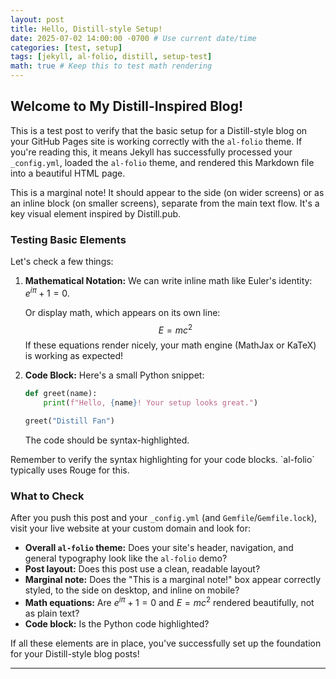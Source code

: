 ```yaml
---
layout: post
title: Hello, Distill-style Setup!
date: 2025-07-02 14:00:00 -0700 # Use current date/time
categories: [test, setup]
tags: [jekyll, al-folio, distill, setup-test]
math: true # Keep this to test math rendering
---
```


## Welcome to My Distill-Inspired Blog!

This is a test post to verify that the basic setup for a Distill-style blog on your GitHub Pages site is working correctly with the `al-folio` theme. If you're reading this, it means Jekyll has successfully processed your `_config.yml`, loaded the `al-folio` theme, and rendered this Markdown file into a beautiful HTML page.

<div class="margin-note">
This is a marginal note! It should appear to the side (on wider screens) or as an inline block (on smaller screens), separate from the main text flow. It's a key visual element inspired by Distill.pub.
</div>

### Testing Basic Elements

Let's check a few things:

1.  **Mathematical Notation:**
    We can write inline math like Euler's identity: $e^{i\pi} + 1 = 0$.

    Or display math, which appears on its own line:
    $$
    E = mc^2
    $$
    If these equations render nicely, your math engine (MathJax or KaTeX) is working as expected!

2.  **Code Block:**
    Here's a small Python snippet:

    ```python
    def greet(name):
        print(f"Hello, {name}! Your setup looks great.")

    greet("Distill Fan")
    ```
    The code should be syntax-highlighted.

<div class="margin-note">
Remember to verify the syntax highlighting for your code blocks. `al-folio` typically uses Rouge for this.
</div>

### What to Check

After you push this post and your `_config.yml` (and `Gemfile`/`Gemfile.lock`), visit your live website at your custom domain and look for:

* **Overall `al-folio` theme:** Does your site's header, navigation, and general typography look like the `al-folio` demo?
* **Post layout:** Does this post use a clean, readable layout?
* **Marginal note:** Does the "This is a marginal note!" box appear correctly styled, to the side on desktop, and inline on mobile?
* **Math equations:** Are $e^{i\pi} + 1 = 0$ and $E = mc^2$ rendered beautifully, not as plain text?
* **Code block:** Is the Python code highlighted?

If all these elements are in place, you've successfully set up the foundation for your Distill-style blog posts!

---
